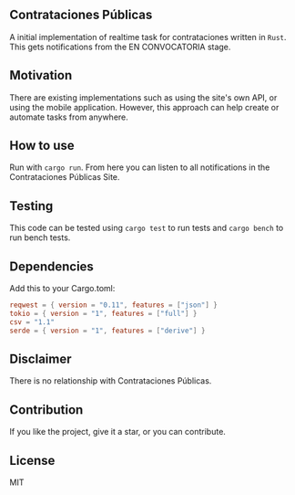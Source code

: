 ## Contrataciones Públicas

A initial implementation of realtime task for contrataciones written in `Rust`. This gets notifications from the EN CONVOCATORIA stage.

## Motivation
There are existing implementations such as using the site's own API, or using the mobile application. However, this approach can help create or automate tasks from anywhere.

## How to use

Run with `cargo run`. From here you can listen to all notifications in the Contrataciones Públicas Site.

## Testing

This code can be tested using `cargo test` to run tests and `cargo bench` to run bench tests.

## Dependencies

Add this to your Cargo.toml:

```toml
reqwest = { version = "0.11", features = ["json"] }
tokio = { version = "1", features = ["full"] }
csv = "1.1"
serde = { version = "1", features = ["derive"] }
```

## Disclaimer

There is no relationship with Contrataciones Públicas.

## Contribution

If you like the project, give it a star, or you can contribute.

## License

MIT
